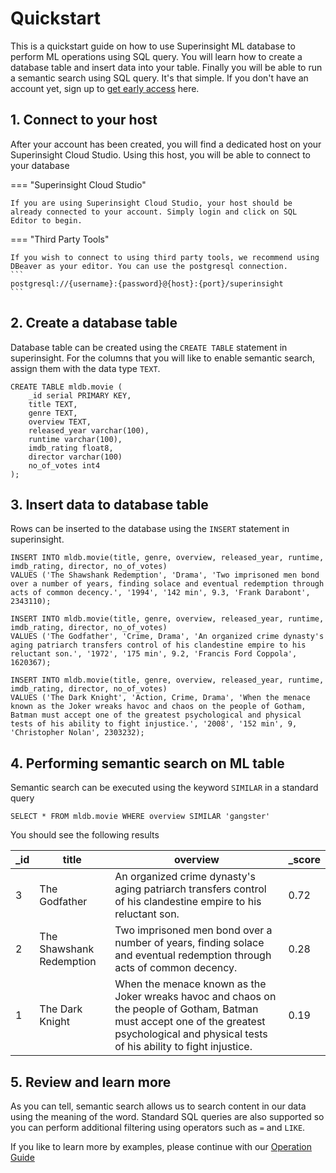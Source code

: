 # Quickstart
This is a quickstart guide on how to use Superinsight ML database to perform ML operations using SQL query.
You will learn how to create a database table and insert data into your table.
Finally you will be able to run a semantic search using SQL query. It's that simple.
If you don't have an account yet, sign up to [get early access](https://www.superinsight.ai/request-a-demo) here.


## 1. Connect to your host
After your account has been created, you will find a dedicated host on your Superinsight Cloud Studio.
Using this host, you will be able to connect to your database

=== "Superinsight Cloud Studio"

    If you are using Superinsight Cloud Studio, your host should be already connected to your account. Simply login and click on SQL Editor to begin.

=== "Third Party Tools"

    If you wish to connect to using third party tools, we recommend using DBeaver as your editor. You can use the postgresql connection.
    ```
    postgresql://{username}:{password}@{host}:{port}/superinsight
    ```

## 2. Create a database table

Database table can be created using the `CREATE TABLE` statement in superinsight. For the columns that you will like to enable semantic search, assign them with the data type `TEXT`.
```
CREATE TABLE mldb.movie (
	_id serial PRIMARY KEY,
	title TEXT,
    genre TEXT,
	overview TEXT,
	released_year varchar(100),
	runtime varchar(100),
	imdb_rating float8,
	director varchar(100)
	no_of_votes int4
);
```

## 3. Insert data to database table 

Rows can be inserted to the database using the `INSERT` statement in superinsight.
```
INSERT INTO mldb.movie(title, genre, overview, released_year, runtime, imdb_rating, director, no_of_votes)
VALUES ('The Shawshank Redemption', 'Drama', 'Two imprisoned men bond over a number of years, finding solace and eventual redemption through acts of common decency.', '1994', '142 min', 9.3, 'Frank Darabont', 2343110);

INSERT INTO mldb.movie(title, genre, overview, released_year, runtime, imdb_rating, director, no_of_votes)
VALUES ('The Godfather', 'Crime, Drama', 'An organized crime dynasty's aging patriarch transfers control of his clandestine empire to his reluctant son.', '1972', '175 min', 9.2, 'Francis Ford Coppola', 1620367);

INSERT INTO mldb.movie(title, genre, overview, released_year, runtime, imdb_rating, director, no_of_votes)
VALUES ('The Dark Knight', 'Action, Crime, Drama', 'When the menace known as the Joker wreaks havoc and chaos on the people of Gotham, Batman must accept one of the greatest psychological and physical tests of his ability to fight injustice.', '2008', '152 min', 9, 'Christopher Nolan', 2303232);

```

## 4. Performing semantic search on ML table

Semantic search can be executed using the keyword `SIMILAR` in a standard query
```
SELECT * FROM mldb.movie WHERE overview SIMILAR 'gangster'
```

You should see the following results

| _id           | title                     | overview                                                                 | _score    |
| -----------   | -----------               | -----------------------------------------------                          | --------- |
| 3             | The Godfather             | An organized crime dynasty's aging patriarch transfers control of his clandestine empire to his reluctant son. | 0.72      | 
| 2             | The Shawshank Redemption  | Two imprisoned men bond over a number of years, finding solace and eventual redemption through acts of common decency. | 0.28      |
| 1             | The Dark Knight           | When the menace known as the Joker wreaks havoc and chaos on the people of Gotham, Batman must accept one of the greatest psychological and physical tests of his ability to fight injustice. | 0.19      |


## 5. Review and learn more

As you can tell, semantic search allows us to search content in our data using the meaning of the word. Standard SQL queries are also supported so you can perform additional filtering using operators such as `=` and `LIKE`.

If you like to learn more by examples, please continue with our [Operation Guide](/operations) 